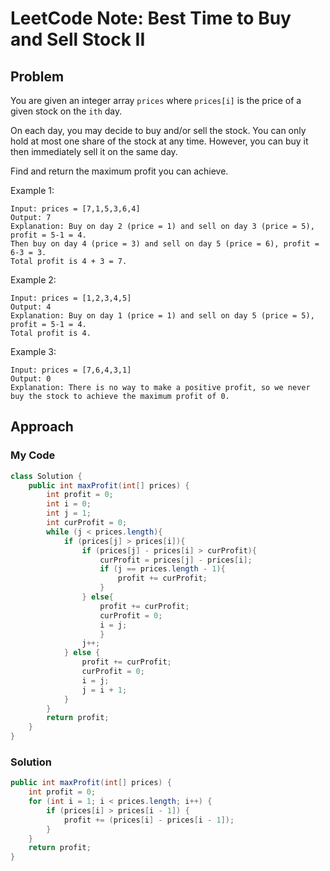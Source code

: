 # LeetCode Note: Best Time to Buy and Sell Stock II

## Problem 

You are given an integer array `prices` where `prices[i]` is the price of a given stock on the `ith` day.

On each day, you may decide to buy and/or sell the stock. You can only hold at most one share of the stock at any time. However, you can buy it then immediately sell it on the same day.

Find and return the maximum profit you can achieve.

 

Example 1:
```
Input: prices = [7,1,5,3,6,4]
Output: 7
Explanation: Buy on day 2 (price = 1) and sell on day 3 (price = 5), profit = 5-1 = 4.
Then buy on day 4 (price = 3) and sell on day 5 (price = 6), profit = 6-3 = 3.
Total profit is 4 + 3 = 7.
```

Example 2:
```
Input: prices = [1,2,3,4,5]
Output: 4
Explanation: Buy on day 1 (price = 1) and sell on day 5 (price = 5), profit = 5-1 = 4.
Total profit is 4.
```

Example 3:
```
Input: prices = [7,6,4,3,1]
Output: 0
Explanation: There is no way to make a positive profit, so we never buy the stock to achieve the maximum profit of 0.
```


## Approach

### My Code

```java
class Solution {
    public int maxProfit(int[] prices) {
        int profit = 0;
        int i = 0;
        int j = 1;
        int curProfit = 0;
        while (j < prices.length){
            if (prices[j] > prices[i]){
                if (prices[j] - prices[i] > curProfit){
                    curProfit = prices[j] - prices[i];
                    if (j == prices.length - 1){
                        profit += curProfit;
                    }
                } else{
                    profit += curProfit;
                    curProfit = 0;
                    i = j;
                    }
                j++;
            } else {
                profit += curProfit;
                curProfit = 0;
                i = j;
                j = i + 1;
            }          
        }
        return profit;
    }
}
```

### Solution

```java
public int maxProfit(int[] prices) {
    int profit = 0;
    for (int i = 1; i < prices.length; i++) {
        if (prices[i] > prices[i - 1]) {
            profit += (prices[i] - prices[i - 1]);
        }
    }
    return profit;
}
```
